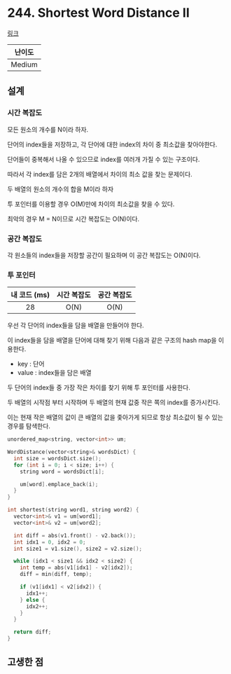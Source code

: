 # 244. Shortest Word Distance II

[링크](https://leetcode.com/problems/shortest-word-distance-ii/)

| 난이도 |
| :----: |
| Medium |

## 설계

### 시간 복잡도

모든 원소의 개수를 N이라 하자.

단어의 index들을 저장하고, 각 단어에 대한 index의 차이 중 최소값을 찾아야한다.

단어들이 중복해서 나올 수 있으므로 index를 여러개 가질 수 있는 구조이다.

따라서 각 index를 담은 2개의 배열에서 차이의 최소 값을 찾는 문제이다.

두 배열의 원소의 개수의 합을 M이라 하자

투 포인터를 이용할 경우 O(M)만에 차이의 최소값을 찾을 수 있다.

최악의 경우 M = N이므로 시간 복잡도는 O(N)이다.

### 공간 복잡도

각 원소들의 index들을 저장할 공간이 필요하며 이 공간 복잡도는 O(N)이다.

### 투 포인터

| 내 코드 (ms) | 시간 복잡도 | 공간 복잡도 |
| :----------: | :---------: | :---------: |
|      28      |    O(N)     |    O(N)     |

우선 각 단어의 index들을 담을 배열을 만들어야 한다.

이 index들을 담을 배열을 단어에 대해 찾기 위해 다음과 같은 구조의 hash map을 이용한다.

- key : 단어
- value : index들을 담은 배열

두 단어의 index들 중 가장 작은 차이를 찾기 위해 투 포인터를 사용한다.

두 배열의 시작점 부터 시작하며 두 배열의 현재 값중 작은 쪽의 index를 증가시킨다.

이는 현재 작은 배열의 값이 큰 배열의 값을 좇아가게 되므로 항상 최소값이 될 수 있는 경우를 탐색한다.

```cpp
unordered_map<string, vector<int>> um;

WordDistance(vector<string>& wordsDict) {
  int size = wordsDict.size();
  for (int i = 0; i < size; i++) {
    string word = wordsDict[i];

    um[word].emplace_back(i);
  }
}

int shortest(string word1, string word2) {
  vector<int>& v1 = um[word1];
  vector<int>& v2 = um[word2];

  int diff = abs(v1.front() - v2.back());
  int idx1 = 0, idx2 = 0;
  int size1 = v1.size(), size2 = v2.size();

  while (idx1 < size1 && idx2 < size2) {
    int temp = abs(v1[idx1] - v2[idx2]);
    diff = min(diff, temp);

    if (v1[idx1] < v2[idx2]) {
      idx1++;
    } else {
      idx2++;
    }
  }

  return diff;
}
```

## 고생한 점
